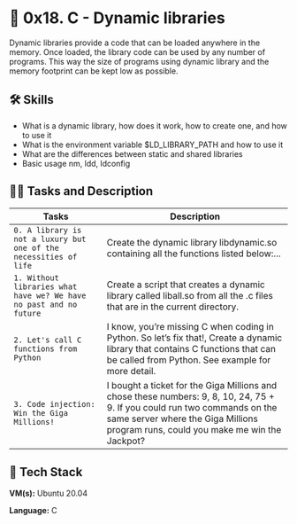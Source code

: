 
# 🦾 0x18. C - Dynamic libraries

Dynamic libraries provide a code that can be loaded anywhere in the memory. Once loaded, the library code can be used by any number of programs. This way the size of programs using dynamic library and the memory footprint can be kept low as possible.

## 🛠 Skills
- What is a dynamic library, how does it work, how to create one, and how to use it
- What is the environment variable $LD_LIBRARY_PATH and how to use it
- What are the differences between static and shared libraries
- Basic usage nm, ldd, ldconfig

## 👨‍💻 Tasks and Description
| Tasks             | Description                                                                |
| ----------------- | ------------------------------------------------------------------ |
| `0. A library is not a luxury but one of the necessities of life` | Create the dynamic library libdynamic.so containing all the functions listed below:... |
| `1. Without libraries what have we? We have no past and no future` | Create a script that creates a dynamic library called liball.so from all the .c files that are in the current directory. |
| `2. Let's call C functions from Python` | I know, you’re missing C when coding in Python. So let’s fix that!, Create a dynamic library that contains C functions that can be called from Python. See example for more detail. |
| `3. Code injection: Win the Giga Millions!` | I bought a ticket for the Giga Millions and chose these numbers: 9, 8, 10, 24, 75 + 9. If you could run two commands on the same server where the Giga Millions program runs, could you make me win the Jackpot? |

## 🚀 Tech Stack

**VM(s):** Ubuntu 20.04

**Language:** C
